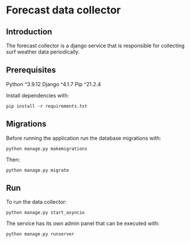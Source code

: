 # Forecast data collector
## Introduction
The forecast collector is a django service that is responsible for collecting surf weather data periodically.

## Prerequisites
Python ^3.9.12
Django ^4.1.7
Pip ^21.2.4

Install dependencies with:

```
pip install -r requirements.txt

```
## Migrations
Before running the application run the database migrations with:

```
python manage.py makemigrations

```
Then:

```
python manage.py migrate

```
## Run

To run the data collector:

```
python manage.py start_asyncio

```

The service has its own admin panel that can be executed with:

```
python manage.py runserver 

```

